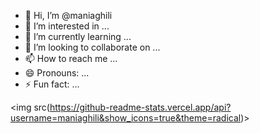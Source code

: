 - 👋 Hi, I’m @maniaghili
- 👀 I’m interested in ...
- 🌱 I’m currently learning ...
- 💞️ I’m looking to collaborate on ...
- 📫 How to reach me ...
- 😄 Pronouns: ...
- ⚡ Fun fact: ...

<img src(https://github-readme-stats.vercel.app/api?username=maniaghili&show_icons=true&theme=radical)>
